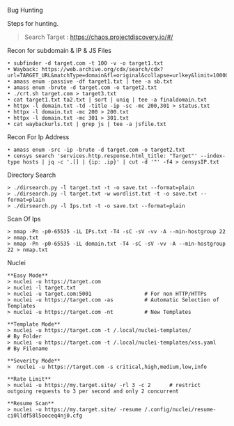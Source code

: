 Bug Hunting

Steps for hunting.
> Search Target : https://chaos.projectdiscovery.io/#/

Recon for subdomain & IP & JS Files
    
    • subfinder -d target.com -t 100 -v -o target1.txt 
    • Wayback: https://web.archive.org/cdx/search/cdx?url=TARGET_URL&matchType=domain&fl=original&collapse=urlkey&limit=100000 
    • amass enum -passive -df target1.txt | tee -a sb.txt
    • amass enum -brute -d target.com -o target2.txt	
    • ./crt.sh target.com > target3.txt
    • cat target1.txt ta2.txt | sort | uniq | tee -a finaldomain.txt
    • httpx -l domain.txt -td -title -ip -sc -mc 200,301 > status.txt
    • httpx -l domain.txt -mc 200 > 200.txt
    • httpx -l domain.txt -mc 301 > 301.txt
    • cat waybackurls.txt | grep js | tee -a jsfile.txt
    
Recon For Ip Address 

    • amass enum -src -ip -brute -d target.com -o target2.txt
    • censys search 'services.http.response.html_title: "Target"' --index-type hosts | jq -c '.[] | {ip: .ip}' | cut -d '"' -f4 > censysIP.txt
    
Directory Search

    > ./dirsearch.py -l target.txt -t -o save.txt --format=plain
    > ./dirsearch.py -l target.txt -w wordlist.txt -t -o save.txt --format=plain
    > ./dirsearch.py -l Ips.txt -t -o save.txt --format=plain
    

Scan Of Ips

    > nmap -Pn -p0-65535 -iL IPs.txt -T4 -sC -sV -vv -A --min-hostgroup 22 > nmap.txt
    > nmap -Pn -p0-65535 -iL domain.txt -T4 -sC -sV -vv -A --min-hostgroup 22 > nmap.txt
    
Nuclei

    **Easy Mode**
    > nuclei -u https://target.com
    > nuclei -l target.txt
    > nuclei -u target.com:5001                 # For non HTTP/HTTPs
    > nuclei -u https://target.com -as          # Automatic Selection of Templates
    > nuclei -u https://target.com -nt          # New Templates
    
    **Template Mode**
    > nuclei -u https://target.com -t /.local/nuclei-templates/             # By Folder
    > nuclei -u https://target.com -t /.local/nuclei-templates/xss.yaml     # By Filename
    
    **Severity Mode**
    >  nuclei -u https://target.com -s critical,high,medium,low,info
    
    **Rate Limit**
    > nuclei -u https://my.target.site/ -rl 3 -c 2      # restrict outgoing requests to 3 per second and only 2 concurrent
    
    **Resume Scan**
    > nuclei -u https://my.target.site/ -resume /.config/nuclei/resume-ci0lldf58l5ooceq4nj0.cfg
    
    
  
    
    
